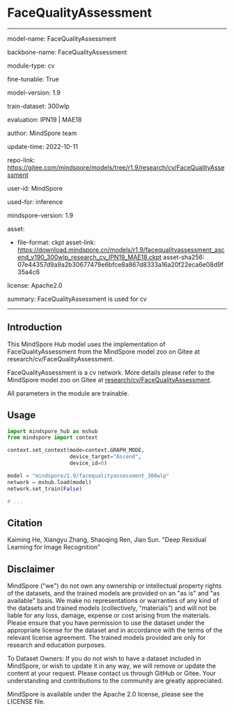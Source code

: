 # FaceQualityAssessment

---

model-name: FaceQualityAssessment

backbone-name: FaceQualityAssessment

module-type: cv

fine-tunable: True

model-version: 1.9

train-dataset: 300wlp

evaluation: IPN19 | MAE18

author: MindSpore team

update-time: 2022-10-11

repo-link: <https://gitee.com/mindspore/models/tree/r1.9/research/cv/FaceQualityAssessment>

user-id: MindSpore

used-for: inference

mindspore-version: 1.9

asset:

-
    file-format: ckpt
    asset-link: <https://download.mindspore.cn/models/r1.9/facequalityassessment_ascend_v190_300wlp_research_cv_IPN19_MAE18.ckpt>
    asset-sha256: 07e44357d9a9a2b30677479e6bfce8a867d8333a16a20f22eca6e08d9f35a4c6

license: Apache2.0

summary: FaceQualityAssessment is used for cv

---

## Introduction

This MindSpore Hub model uses the implementation of FaceQualityAssessment from the MindSpore model zoo on Gitee at research/cv/FaceQualityAssessment.

FaceQualityAssessment is a cv network. More details please refer to the MindSpore model zoo on Gitee at [research/cv/FaceQualityAssessment](https://gitee.com/mindspore/models/blob/r1.9/research/cv/FaceQualityAssessment/README.md).

All parameters in the module are trainable.

## Usage

```python
import mindspore_hub as mshub
from mindspore import context

context.set_context(mode=context.GRAPH_MODE,
                    device_target="Ascend",
                    device_id=0)

model = "mindspore/1.9/facequalityassessment_300wlp"
network = mshub.load(model)
network.set_train(False)

# ...
```

## Citation

Kaiming He, Xiangyu Zhang, Shaoqing Ren, Jian Sun. "Deep Residual Learning for Image Recognition"

## Disclaimer

MindSpore ("we") do not own any ownership or intellectual property rights of the datasets, and the trained models are provided on an "as is" and "as available" basis. We make no representations or warranties of any kind of the datasets and trained models (collectively, “materials”) and will not be liable for any loss, damage, expense or cost arising from the materials. Please ensure that you have permission to use the dataset under the appropriate license for the dataset and in accordance with the terms of the relevant license agreement. The trained models provided are only for research and education purposes.

To Dataset Owners: If you do not wish to have a dataset included in MindSpore, or wish to update it in any way, we will remove or update the content at your request. Please contact us through GitHub or Gitee. Your understanding and contributions to the community are greatly appreciated.

MindSpore is available under the Apache 2.0 license, please see the LICENSE file.

